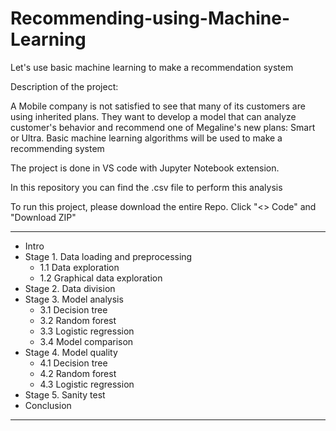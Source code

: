 # Recommending-using-Machine-Learning
Let's use basic machine learning to make a recommendation system




Description of the project:

A Mobile company is not satisfied to see that many of its customers are using inherited plans. 
They want to develop a model that can analyze customer's behavior and recommend one of Megaline's new plans: 
Smart or Ultra.
Basic machine learning algorithms will be used to make a recommending system


The project is done in VS code with Jupyter Notebook extension.

In this repository you can find the .csv file to perform this analysis


To run this project, please download the entire Repo. 
Click "<> Code" and "Download ZIP"

____________________________

* Intro
* Stage 1. Data loading and preprocessing
    * 1.1 Data exploration
    * 1.2 Graphical data exploration
* Stage 2. Data division
* Stage 3. Model analysis
    * 3.1 Decision tree
    * 3.2 Random forest
    * 3.3 Logistic regression
    * 3.4 Model comparison
* Stage 4. Model quality
    * 4.1 Decision tree
    * 4.2 Random forest
    * 4.3 Logistic regression
* Stage 5. Sanity test
* Conclusion

____________________

